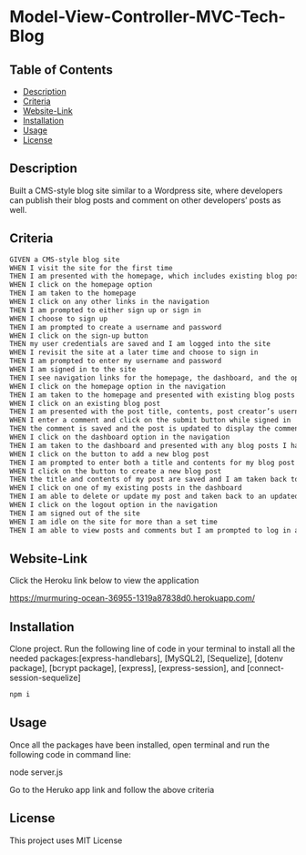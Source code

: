 # Model-View-Controller-MVC-Tech-Blog

## Table of Contents
 * [Description](#Description)
 * [Criteria](#Criteria)
 * [Website-Link](#Website-Link)
 * [Installation](#Installation)
 * [Usage](#Usage)
 * [License](#License)

## Description
 Built a CMS-style blog site similar to a Wordpress site, where developers can publish their blog posts and comment on other developers’ posts as well.

## Criteria

```md
GIVEN a CMS-style blog site
WHEN I visit the site for the first time
THEN I am presented with the homepage, which includes existing blog posts if any have been posted; navigation links for the homepage and the dashboard; and the option to log in
WHEN I click on the homepage option
THEN I am taken to the homepage
WHEN I click on any other links in the navigation
THEN I am prompted to either sign up or sign in
WHEN I choose to sign up
THEN I am prompted to create a username and password
WHEN I click on the sign-up button
THEN my user credentials are saved and I am logged into the site
WHEN I revisit the site at a later time and choose to sign in
THEN I am prompted to enter my username and password
WHEN I am signed in to the site
THEN I see navigation links for the homepage, the dashboard, and the option to log out
WHEN I click on the homepage option in the navigation
THEN I am taken to the homepage and presented with existing blog posts that include the post title and the date created
WHEN I click on an existing blog post
THEN I am presented with the post title, contents, post creator’s username, and date created for that post and have the option to leave a comment
WHEN I enter a comment and click on the submit button while signed in
THEN the comment is saved and the post is updated to display the comment, the comment creator’s username, and the date created
WHEN I click on the dashboard option in the navigation
THEN I am taken to the dashboard and presented with any blog posts I have already created and the option to add a new blog post
WHEN I click on the button to add a new blog post
THEN I am prompted to enter both a title and contents for my blog post
WHEN I click on the button to create a new blog post
THEN the title and contents of my post are saved and I am taken back to an updated dashboard with my new blog post
WHEN I click on one of my existing posts in the dashboard
THEN I am able to delete or update my post and taken back to an updated dashboard
WHEN I click on the logout option in the navigation
THEN I am signed out of the site
WHEN I am idle on the site for more than a set time
THEN I am able to view posts and comments but I am prompted to log in again before I can add, update, or delete posts
```

## Website-Link
Click the Heroku link below to view the application

https://murmuring-ocean-36955-1319a87838d0.herokuapp.com/

## Installation

Clone project. Run the following line of code in your terminal to install all the needed packages:[express-handlebars], [MySQL2], [Sequelize], [dotenv package], [bcrypt package], [express], [express-session], and [connect-session-sequelize]

```md
npm i
```

## Usage
Once all the packages have been installed, open terminal and run the following code in command line:

node server.js

Go to the Heruko app link and follow the above criteria

## License

This project uses MIT License